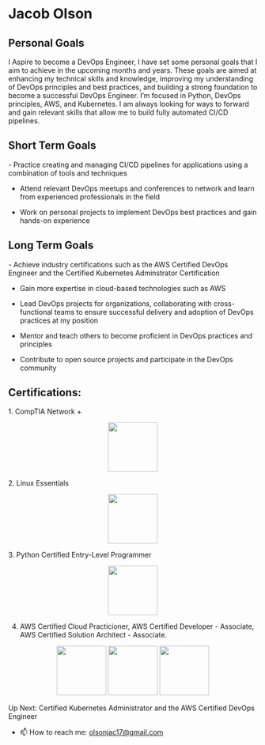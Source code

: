 # Jacob Olson
<h2>Personal Goals</h2>
I Aspire to become a DevOps Engineer, I have set some personal goals that I aim to achieve in the upcoming months and years. These goals are aimed at enhancing my technical skills and knowledge, improving my understanding of DevOps principles and best practices, and building a strong foundation to become a successful DevOps Engineer. I’m focused in Python, DevOps principles, AWS, and Kubernetes. I am always looking for ways to  forward and gain relevant skills that allow me to build fully automated CI/CD pipelines.

<h2>Short Term Goals</h2>
- Practice creating and managing CI/CD pipelines for applications using a combination of tools and techniques

- Attend relevant DevOps meetups and conferences to network and learn from experienced professionals in the field

- Work on personal projects to implement DevOps best practices and gain hands-on experience

<h2>Long Term Goals</h2>
- Achieve industry certifications such as the AWS Certified DevOps Engineer and the Certified Kubernetes Adminstrator Certification

- Gain more expertise in cloud-based technologies such as AWS

- Lead DevOps projects for organizations, collaborating with cross-functional teams to ensure successful delivery and adoption of DevOps practices at my position

- Mentor and teach others to become proficient in DevOps practices and principles

- Contribute to open source projects and participate in the DevOps community

<h2>Certifications:</h2> 
1. CompTIA Network + <p align="center"> <img src="https://user-images.githubusercontent.com/50496441/226674436-920218f2-0e97-4871-b895-dc989287548c.png" width="100" height="100"> </p>
2. Linux Essentials <p align="center"><img src="https://user-images.githubusercontent.com/50496441/226674774-8a14b388-013a-4013-b5b5-4601ae17365b.png" width="100" height="100"></p>
3. Python Certified Entry-Level Programmer <p align="center"><img src="https://user-images.githubusercontent.com/50496441/226672983-37231723-b494-4484-9480-3d81412e723b.png" width="100" height="100"></p>

4. AWS Certified Cloud Practicioner, AWS Certified Developer - Associate, AWS Certified Solution Architect - Associate. 

<p align="center"><img src="https://user-images.githubusercontent.com/50496441/226675733-1b0db084-d47e-4601-9bdc-04cb38064f18.png" width="100" height="100"> <img src="https://user-images.githubusercontent.com/50496441/226675176-d718ad7e-5fb5-4239-8fd3-094e3f9ab45b.png" width="100" height="100"> <img src="https://user-images.githubusercontent.com/50496441/226675439-16eac343-ee28-41e7-bd24-4745edac6389.png" width="100" height="100"></p> 



Up Next: Certified Kubernetes Administrator and the AWS Certified DevOps Engineer

- 📫 How to reach me: olsonjac17@gmail.com

<!---
olsonjac/olsonjac is a ✨ special ✨ repository because its `README.md` (this file) appears on your GitHub profile.
You can click the Preview link to take a look at your changes.
--->
